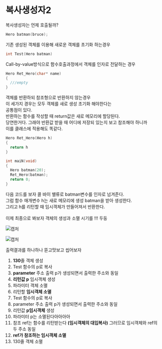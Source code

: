 # 복사생성자2

복사생성자는 언제 호출될까? </br>

```c++
Hero batman(bruce);
```

기존 생성된 객체를 이용해 새로운 객체를 초기화 하는경우 </br>

```c++
int Test(Hero batman)
```

Call-by-value방식으로 함수호출과정에서 객체를 인자로 전달하는 경우 </br>

```c++
Hero Ret_Hero(char* name)
{
  ///empty
}
```

객체를 반환하되 참조형으로 반환하지 않는경우 </br>
이 세가지 경우는 모두 객체를 새로 생성 초기화 해야한다는  </br>
공통점이 있다. </br>
반환하는 함수를 작성할 때 return값은 새로 메모리에 할당된다. 	</br>
당연한거다. 그래야 반환값 받을 때 어디에 저장되 있는지 보고 참조해야 하니까 </br>
이를 클래스에 적용해도 똑같다. </br>

```c++
Hero Ret_Hero(Hero h)
{
  return h 
}

int maiN(void)
{
  Hero batman(20);
  Ret_Hero(batman);
  return 0;  
}
```
다음 코드를 보자 콜 바이 밸류로 batman변수를 인자로 넘겨준다.</br>
그럼 함수 매개변수 h는 새로 메모리에 생성 batman을 받아 생성한다. </br>
그리고 h를 리턴할 때 임시객체가 만들어져서 반환한다. </br>
</br>
이제 최종으로 봐보자 객체의 생성과 소멸 시기를 !!! 두둥 </br>

![캡처](https://user-images.githubusercontent.com/43857226/69129076-08d82300-0af1-11ea-9e92-06552cf63ad7.PNG)</br>

![캡처](https://user-images.githubusercontent.com/43857226/69129124-22796a80-0af1-11ea-8701-cdb859a71177.PNG)</br>

출력결과를 하나하나 뜯고맛보고 씹어보자 </br>

1. **130**줄 객체 생성 
2. Test 함수의 p로 복사 
3. **parameter** 주소 출력 p가 생성되면서 출력한 주소와 동일
4. **리턴값 p** 임시객체 생성
5. 파라미터 객체 소멸
6. 리턴할 **임시객체 소멸**
7. Test 함수의 p로 복사 
8. parameter 주소 출력 p가 생성되면서 출력한 주소와 동일
9. 리턴값 **p임시객체** 생성
10. 파라미터 p는 소멸된다아아아아 
11. 참조 ref는 함수를 리턴받는다 **(임시객체의 대입복사)** 그러므로 임시객체와 ref의 두 주소 동일
12. **ref가 참조하는 임시객체 소멸**
13. 130줄 객체 소멸 
